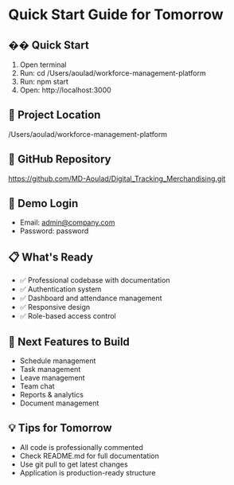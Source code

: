 # Quick Start Guide for Tomorrow

## �� Quick Start
1. Open terminal
2. Run: cd /Users/aoulad/workforce-management-platform
3. Run: npm start
4. Open: http://localhost:3000

## 📁 Project Location
/Users/aoulad/workforce-management-platform

## 🔗 GitHub Repository
https://github.com/MD-Aoulad/Digital_Tracking_Merchandising.git

## 🔐 Demo Login
- Email: admin@company.com
- Password: password

## 📋 What's Ready
- ✅ Professional codebase with documentation
- ✅ Authentication system
- ✅ Dashboard and attendance management
- ✅ Responsive design
- ✅ Role-based access control

## 🎯 Next Features to Build
- Schedule management
- Task management  
- Leave management
- Team chat
- Reports & analytics
- Document management

## 💡 Tips for Tomorrow
- All code is professionally commented
- Check README.md for full documentation
- Use git pull to get latest changes
- Application is production-ready structure
